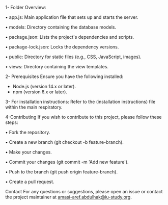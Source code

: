 1- Folder Overview:

• app.js: Main application file that sets up and starts the server.

• models: Directory containing the database models.

• package.json: Lists the project's dependencies and scripts.

• package-lock.json: Locks the dependency versions.

• public: Directory for static files (e.g., CSS, JavaScript, images).

• views: Directory containing the view templates.



2- Prerequisites
Ensure you have the following installed:
- Node.js (version 14.x or later).
- npm (version 6.x or later).
  
3- For installation instructions:
Refer to the (installation instructions) file within the main respiratory.

4-Contributing
If you wish to contribute to this project, please follow these steps:

• Fork the repository.

• Create a new branch (git checkout -b feature-branch).

• Make your changes.

• Commit your changes (git commit -m 'Add new feature').

• Push to the branch (git push origin feature-branch).

• Create a pull request.

Contact
For any questions or suggestions, please open an issue or contact the project maintainer at
amasi-aref.abdulhak@iu-study.org.
